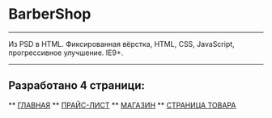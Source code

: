 # BarberShop
***
Из PSD в HTML.
Фиксированная вёрстка, HTML, CSS, JavaScript, прогрессивное улучшение. IE9+.
***
## Разработано 4 страници:
** [ГЛАВНАЯ](https://beerdrinker.github.io/BarberShop/)
** [ПРАЙС-ЛИСТ](https://beerdrinker.github.io/BarberShop/price.html)
** [МАГАЗИН](https://beerdrinker.github.io/BarberShop/shop.html)
** [СТРАНИЦА ТОВАРА](https://beerdrinker.github.io/BarberShop/item.html)
